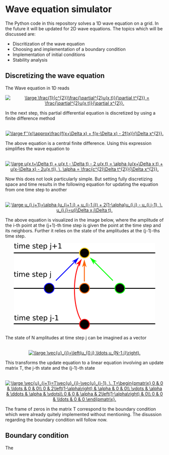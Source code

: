# Wave equation simulator

The Python code in this repository solves a 1D wave equation on a grid. 
In the future it will be updated for 2D wave equations. The topics which
will be discussed are:

- Discritization of the wave equation
- Choosing and implementation of a boundary condition
- Implementation of initial conditions
- Stability analysis


## Discretizing the wave equation

The Wave equation in 1D reads
<br>
<p align="center">
<a href="https://www.codecogs.com/eqnedit.php?latex=\large&space;\frac{1}{c^{2}}\frac{\partial^{2}u(x,t)}{\partial&space;t^{2}}&space;=&space;\frac{\partial^{2}u(x,t)}{\partial&space;x^{2}}." target="_blank"><img src="https://latex.codecogs.com/gif.latex?\large&space;\frac{1}{c^{2}}\frac{\partial^{2}u(x,t)}{\partial&space;t^{2}}&space;=&space;\frac{\partial^{2}u(x,t)}{\partial&space;x^{2}}." title="\large \frac{1}{c^{2}}\frac{\partial^{2}u(x,t)}{\partial t^{2}} = \frac{\partial^{2}u(x,t)}{\partial x^{2}}." /></a>
</p>
In the next step, this partial differential equation is discretized by using a
finite difference method
<br>
<br>
<p align="center"><a href="https://www.codecogs.com/eqnedit.php?latex=\large&space;f''(x)\approx\frac{f(x&plus;\Delta&space;x)&space;&plus;&space;f(x-\Delta&space;x)&space;-&space;2f(x)}{\Delta&space;x^{2}}." target="_blank"><img src="https://latex.codecogs.com/gif.latex?\large&space;f''(x)\approx\frac{f(x&plus;\Delta&space;x)&space;&plus;&space;f(x-\Delta&space;x)&space;-&space;2f(x)}{\Delta&space;x^{2}}." title="\large f''(x)\approx\frac{f(x+\Delta x) + f(x-\Delta x) - 2f(x)}{\Delta x^{2}}." /></a>
</p>
The above equation is a central finite difference. Using this expression 
simplifies the wave equation to
<br>
<br>
<p align="center">
<a href="https://www.codecogs.com/eqnedit.php?latex=\large&space;u(x,t&plus;\Delta&space;t)&space;&plus;&space;u(x,t&space;-&space;\Delta&space;t)&space;-&space;2&space;u(x,t)&space;=&space;\alpha&space;(u(x&plus;\Delta&space;x,t)&space;&plus;&space;u(x-\Delta&space;x)&space;-&space;2u(x,t)),&space;\,&space;\alpha&space;=&space;\frac{c^{2}\Delta&space;t^{2}}{\Delta&space;x^{2}}." target="_blank"><img src="https://latex.codecogs.com/gif.latex?\large&space;u(x,t&plus;\Delta&space;t)&space;&plus;&space;u(x,t&space;-&space;\Delta&space;t)&space;-&space;2&space;u(x,t)&space;=&space;\alpha&space;(u(x&plus;\Delta&space;x,t)&space;&plus;&space;u(x-\Delta&space;x)&space;-&space;2u(x,t)),&space;\,&space;\alpha&space;=&space;\frac{c^{2}\Delta&space;t^{2}}{\Delta&space;x^{2}}." title="\large u(x,t+\Delta t) + u(x,t - \Delta t) - 2 u(x,t) = \alpha (u(x+\Delta x,t) + u(x-\Delta x) - 2u(x,t)), \, \alpha = \frac{c^{2}\Delta t^{2}}{\Delta x^{2}}." /></a>
</p>
Now this does not look particularly simple. But setting fully discretizing 
space and time results in the following equation for updating the equation
from one time step to another
<br>
<br>
<p align="center">
<a href="https://www.codecogs.com/eqnedit.php?latex=\large&space;u_{i,j&plus;1}=\alpha&space;(u_{i&plus;1,j}&space;&plus;&space;u_{i-1,j})&space;&plus;&space;2(1-\alpha)u_{i,j}&space;-&space;u_{i,j-1},&space;\,&space;u_{i,j}=u(i\Delta&space;x,j\Delta&space;t)." target="_blank"><img src="https://latex.codecogs.com/gif.latex?\large&space;u_{i,j&plus;1}=\alpha&space;(u_{i&plus;1,j}&space;&plus;&space;u_{i-1,j})&space;&plus;&space;2(1-\alpha)u_{i,j}&space;-&space;u_{i,j-1},&space;\,&space;u_{i,j}=u(i\Delta&space;x,j\Delta&space;t)." title="\large u_{i,j+1}=\alpha (u_{i+1,j} + u_{i-1,j}) + 2(1-\alpha)u_{i,j} - u_{i,j-1}, \, u_{i,j}=u(i\Delta x,j\Delta t)." /></a>
</p>
The above equation is visualized in the image below, where the amplitude
of the i-th point at the (j+1)-th time step is given the point at the time
step and its neighbors. Further it relies on the state of the amplitudes at
the (j-1)-ths time step.
<p align="center"> 
<img src=/images/time_step_visualization.png>
</p>
The state of N amplitudes at time step j can be imagined as a vector
<br>
<br>
<p align="center">
<a href="https://www.codecogs.com/eqnedit.php?latex=\large&space;\vec{u}_{j}=\left(u_{0,j},\ldots,u_{N-1,j}\right)." target="_blank"><img src="https://latex.codecogs.com/gif.latex?\large&space;\vec{u}_{j}=\left(u_{0,j},\ldots,u_{N-1,j}\right)." title="\large \vec{u}_{j}=\left(u_{0,j},\ldots,u_{N-1,j}\right)." /></a>
</p>
This transforms the update equation to a linear equation involving an
update matrix T, the j-th state and the (j-1)-th state
<br>
<br>
<p align="center">
<a href="https://www.codecogs.com/eqnedit.php?latex=\large&space;\vec{u}_{j&plus;1}=T\vec{u}_{j}-\vec{u}_{j-1},&space;\,&space;T=\begin{pmatrix}&space;0&space;&&space;0&space;&&space;\ldots&space;&&space;0&space;&&space;0\\&space;0&space;&&space;2\left(1-\alpha\right)&space;&&space;\alpha&space;&&space;0&space;&&space;0\\&space;\vdots&space;&&space;\alpha&space;&&space;\ddots&space;&&space;\alpha&space;&&space;\vdots\\&space;0&space;&&space;0&space;&&space;\alpha&space;&&space;2\left(1-\alpha\right)&space;&&space;0\\&space;0&space;&&space;0&space;&&space;\ldots&space;&&space;0&space;&&space;0&space;\end{pmatrix}." target="_blank"><img src="https://latex.codecogs.com/gif.latex?\large&space;\vec{u}_{j&plus;1}=T\vec{u}_{j}-\vec{u}_{j-1},&space;\,&space;T=\begin{pmatrix}&space;0&space;&&space;0&space;&&space;\ldots&space;&&space;0&space;&&space;0\\&space;0&space;&&space;2\left(1-\alpha\right)&space;&&space;\alpha&space;&&space;0&space;&&space;0\\&space;\vdots&space;&&space;\alpha&space;&&space;\ddots&space;&&space;\alpha&space;&&space;\vdots\\&space;0&space;&&space;0&space;&&space;\alpha&space;&&space;2\left(1-\alpha\right)&space;&&space;0\\&space;0&space;&&space;0&space;&&space;\ldots&space;&&space;0&space;&&space;0&space;\end{pmatrix}." title="\large \vec{u}_{j+1}=T\vec{u}_{j}-\vec{u}_{j-1}, \, T=\begin{pmatrix} 0 & 0 & \ldots & 0 & 0\\ 0 & 2\left(1-\alpha\right) & \alpha & 0 & 0\\ \vdots & \alpha & \ddots & \alpha & \vdots\\ 0 & 0 & \alpha & 2\left(1-\alpha\right) & 0\\ 0 & 0 & \ldots & 0 & 0 \end{pmatrix}." /></a>
</p>
The frame of zeros in the matrix T correspond to the boundary condition
which were already quitely implemented without mentioning. The disussion
regarding the boundary condition will follow now.

## Boundary condition

The 
